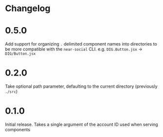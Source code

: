 # Changelog

# 0.5.0

Add support for organizing `.` delimited component names into directories to be more compatible
with the `near-social` CLI. e.g. `DIG.Button.jsx` → `DIG/Button.jsx`

# 0.2.0

Take optional path parameter, defaulting to the current directory (previously `./src`)

# 0.1.0

Initial release. Takes a single argument of the account ID used when serving components
